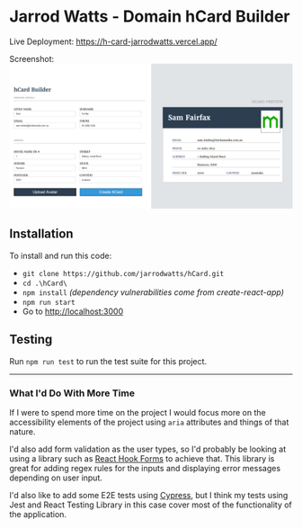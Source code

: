 # Jarrod Watts - Domain hCard Builder

Live Deployment:
https://h-card-jarrodwatts.vercel.app/

Screenshot:
![Screenshot](preview.png)

## Installation

To install and run this code:

- `git clone https://github.com/jarrodwatts/hCard.git`
- `cd .\hCard\`
- `npm install` _(dependency vulnerabilities come from create-react-app)_
- `npm run start`
- Go to [http://localhost:3000](http://localhost:3000)

## Testing

Run `npm run test` to run the test suite for this project.

---

### What I'd Do With More Time

If I were to spend more time on the project I would focus more on the accessibility elements of the project using `aria` attributes and things of that nature.

I'd also add form validation as the user types, so I'd probably be looking at using a library such as [React Hook Forms](https://react-hook-form.com/get-started) to achieve that. This library is great for adding regex rules for the inputs and displaying error messages depending on user input.

I'd also like to add some E2E tests using [Cypress](https://www.cypress.io/), but I think my tests using Jest and React Testing Library in this case cover most of the functionality of the application.
